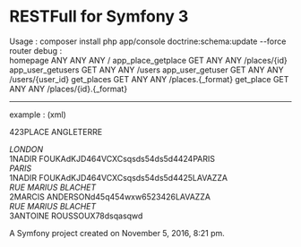RESTFull for Symfony 3
====

Usage : 
composer install 
php app/console doctrine:schema:update --force
router debug :   
  homepage                   ANY      ANY      ANY    /
  app_place_getplace         GET      ANY      ANY    /places/{id}
  app_user_getusers          GET      ANY      ANY    /users
  app_user_getuser           GET      ANY      ANY    /users/{user_id}
  get_places                 GET      ANY      ANY    /places.{_format}
  get_place                  GET      ANY      ANY    /places/{id}.{_format}
 -------------------------- -------- -------- ------ -----------------------------------
 
 example : (xml) 
 
 <response><item key="0"><id>423</id><name>PLACE ANGLETERRE</name><address>LONDON</address><item key="0"><userId>1</userId><userName>NADIR FOUKA</userName><userPassword>dKJD464VCXCsqsds54ds5d4</userPassword></item></item><item key="1"><id>424</id><name>PARIS</name><address>PARIS</address><item key="0"><userId>1</userId><userName>NADIR FOUKA</userName><userPassword>dKJD464VCXCsqsds54ds5d4</userPassword></item></item><item key="2"><id>425</id><name>LAVAZZA</name><address>RUE MARIUS BLACHET</address><item key="0"><userId>2</userId><userName>MARCIS ANDERSON</userName><userPassword>d45q454wxw6523</userPassword></item></item><item key="3"><id>426</id><name>LAVAZZA</name><address>RUE MARIUS BLACHET</address><item key="0"><userId>3</userId><userName>ANTOINE ROUSSOUX</userName><userPassword>78dsqasqwd</userPassword></item></item></response>
 
A Symfony project created on November 5, 2016, 8:21 pm.
